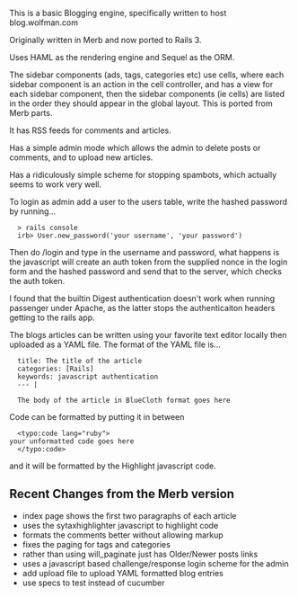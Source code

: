 This is a basic Blogging engine, specifically written to host
blog.wolfman.com

Originally written in Merb and now ported to Rails 3.

Uses HAML as the rendering engine and Sequel as the ORM.

The sidebar components (ads, tags, categories etc) use cells, where
each sidebar component is an action in the cell controller, and has a
view for each sidebar component, then the sidebar components (ie
cells) are listed in the order they should appear in the global
layout. This is ported from Merb parts.

It has RSS feeds for comments and articles.

Has a simple admin mode which allows the admin to delete posts or
comments, and to upload new articles.

Has a ridiculously simple scheme for stopping spambots, which actually
seems to work very well.

To login as admin add a user to the users table, write the hashed
password by running...

      > rails console
      irb> User.new_password('your username', 'your password') 

Then do /login and type in the username and password, what happens is
the javascript will create an auth token from the supplied nonce in
the login form and the hashed password and send that to the server,
which checks the auth token.

I found that the builtin Digest authentication doesn't work when
running passenger under Apache, as the latter stops the authenticaiton
headers getting to the rails app.

The blogs articles can be written using your favorite text editor
locally then uploaded as a YAML file. The format of the YAML file is...

      title: The title of the article
      categories: [Rails]
      keywords: javascript authentication
      --- |

      The body of the article in BlueCloth format goes here

Code can be formatted by putting it in between

      <typo:code lang="ruby">
	your unformatted code goes here
      </typo:code>

and it will be formatted by the Highlight javascript code.

Recent Changes from the Merb version
------------------------------------

* index page shows the first two paragraphs of each article
* uses the sytaxhighlighter javascript to highlight code
* formats the comments better without allowing markup
* fixes the paging for tags and categories
* rather than using will_paginate just has Older/Newer posts links
* uses a javascript based challenge/response login scheme for the admin
* add upload file to upload YAML formatted blog entries
* use specs to test instead of cucumber